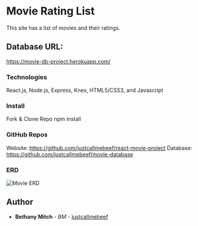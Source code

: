 # Movie Rating List

This site has a list of movies and their ratings.   

## Database URL: 

https://movie-db-project.herokuapp.com/

### Technologies 

React.js, Node.js, Express, Knex, HTML5/CSS3, and Javascript 

### Install

Fork & Clone Repo
npm install 

### GitHub Repos
Website: https://github.com/justcallmebeef/react-movie-project
Database: https://github.com/justcallmebeef/movie-database

### ERD 

![Movie ERD](assets/movie-erd.png)

## Author

* **Bethany Mitch** - *BM* - [justcallmebeef](https://github.com/justcallmebeef)